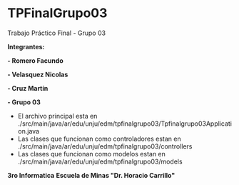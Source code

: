 # TPFinalGrupo03

Trabajo Práctico Final - Grupo 03

**Integrantes:**

**- Romero Facundo**

**- Velasquez Nicolas**

**- Cruz Martín**

**- Grupo 03**

-   El archivo principal esta en ./src/main/java/ar/edu/unju/edm/tpfinalgrupo03/Tpfinalgrupo03Application.java
-   Las clases que funcionan como controladores estan en ./src/main/java/ar/edu/unju/edm/tpfinalgrupo03/controllers
-   Las clases que funcionan como modelos estan en ./src/main/java/ar/edu/unju/edm/tpfinalgrupo03/models

**3ro Informatica**
**Escuela de Minas "Dr. Horacio Carrillo"**
